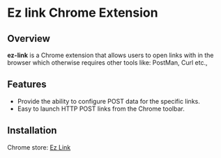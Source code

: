 # Ez link Chrome Extension

## Overview

**ez-link** is a Chrome extension that allows users to open links with in the browser which otherwise requires other tools like: PostMan, Curl etc.,

## Features

- Provide the ability to configure POST data for the specific links.
- Easy to launch HTTP POST links from the Chrome toolbar.

## Installation
Chrome store: [Ez Link](https://chromewebstore.google.com/detail/ezlink/boikgddlofeakbjhplgppgmoebadbkaj)

